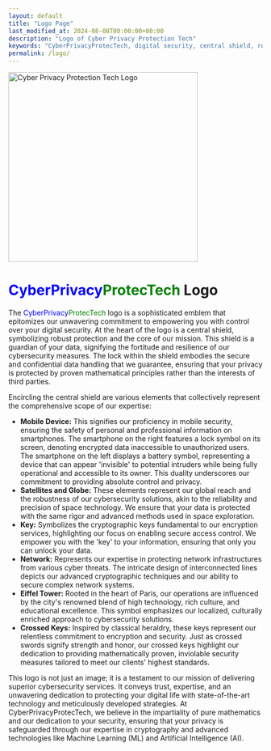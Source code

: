 ```yaml
---
layout: default
title: "Logo Page"
last_modified_at: 2024-08-08T00:00:00+00:00
description: "Logo of Cyber Privacy Protection Tech"
keywords: "CyberPrivacyProtecTech, digital security, central shield, robust protection, data guardian, cybersecurity measures, secure data handling, privacy protection, mobile security, smartphone security, encrypted data, unauthorized access prevention, invisible device security, global cybersecurity, space technology, cryptographic keys, secure access control, network security, cryptographic techniques, network infrastructure protection, Eiffel Tower, Paris technology influence, high technology, cultural excellence, localized cybersecurity solutions, crossed keys, classical heraldry, mathematical security, client data protection, trust and expertise, superior cybersecurity services, digital life protection, state-of-the-art technology, meticulous strategies, pure mathematics, cryptography expertise, Machine Learning, Artificial Intelligence, secure digital solutions, resilient cybersecurity, confidential data handling, mobile device security, battery symbol, lock symbol, global reach, precision security, reliable cybersecurity solutions, advanced encryption, secure network systems, educational excellence in technology, mathematically proven security, inviolable security measures, unwavering dedication, impartial mathematics, proven security principles, advanced technology, data privacy, cyber threats protection, comprehensive cybersecurity, personal information safety, professional information safety, design, art, creativity, artistic design, creative logo, emblem design, artistic elements, creative combinations, visual design, logo art, design aesthetics, artistic creativity, creative security design, innovative logo design, design principles, artful security logo, creative emblem, artistic creativity, design excellence, aesthetic design, artistic expression, creative imagery, visual creativity, artistic emblem, design innovation, creative symbolism, design artistry, artful emblem, creative design elements"
permalink: /logo/
---
```

<div class="content-container">
  <div class="logo-container">
  <img src="{{ '/assets/images/logo.webp' | relative_url }}" alt="Cyber Privacy Protection Tech Logo" width="375" height="375">
  </div>
  <div class="text-container">
  <h1><span style="color: blue;">CyberPrivacy</span><span style="color: green;">ProtecTech</span> Logo</h1>
<p>The <span style="color: blue;">CyberPrivacy</span><span style="color: green;">ProtecTech</span> logo is a sophisticated emblem that epitomizes our unwavering commitment to empowering you with control over your digital security. At the heart of the logo is a central shield, symbolizing robust protection and the core of our mission. This shield is a guardian of your data, signifying the fortitude and resilience of our cybersecurity measures. The lock within the shield embodies the secure and confidential data handling that we guarantee, ensuring that your privacy is protected by proven mathematical principles rather than the interests of third parties.</p>
<p>Encircling the central shield are various elements that collectively represent the comprehensive scope of our expertise:</p>
<ul>
  <li><strong>Mobile Device:</strong> This signifies our proficiency in mobile security, ensuring the safety of personal and professional information on smartphones. The smartphone on the right features a lock symbol on its screen, denoting encrypted data inaccessible to unauthorized users. The smartphone on the left displays a battery symbol, representing a device that can appear 'invisible' to potential intruders while being fully operational and accessible to its owner. This duality underscores our commitment to providing absolute control and privacy.</li>
  <li><strong>Satellites and Globe:</strong> These elements represent our global reach and the robustness of our cybersecurity solutions, akin to the reliability and precision of space technology. We ensure that your data is protected with the same rigor and advanced methods used in space exploration.</li>
  <li><strong>Key:</strong> Symbolizes the cryptographic keys fundamental to our encryption services, highlighting our focus on enabling secure access control. We empower you with the 'key' to your information, ensuring that only you can unlock your data.</li>
  <li><strong>Network:</strong> Represents our expertise in protecting network infrastructures from various cyber threats. The intricate design of interconnected lines depicts our advanced cryptographic techniques and our ability to secure complex network systems.</li>
  <li><strong>Eiffel Tower:</strong> Rooted in the heart of Paris, our operations are influenced by the city's renowned blend of high technology, rich culture, and educational excellence. This symbol emphasizes our localized, culturally enriched approach to cybersecurity solutions.</li>
  <li><strong>Crossed Keys:</strong> Inspired by classical heraldry, these keys represent our relentless commitment to encryption and security. Just as crossed swords signify strength and honor, our crossed keys highlight our dedication to providing mathematically proven, inviolable security measures tailored to meet our clients' highest standards.</li>
  </ul>
  <p>This logo is not just an image; it is a testament to our mission of delivering superior cybersecurity services. It conveys trust, expertise, and an unwavering dedication to protecting your digital life with state-of-the-art technology and meticulously developed strategies. At CyberPrivacyProtecTech, we believe in the impartiality of pure mathematics and our dedication to your security, ensuring that your privacy is safeguarded through our expertise in cryptography and advanced technologies like Machine Learning (ML) and Artificial Intelligence (AI).</p>
  </div>
</div>

